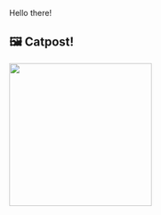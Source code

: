 Hello there!



## 🖼️ Catpost!

<sub>
    <img src="https://cdn2.thecatapi.com/images/mViQFIDAe.jpg" height="256">
</sub>

